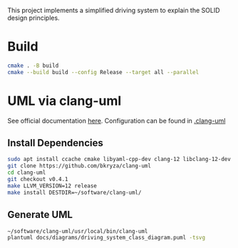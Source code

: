 This project implements a simplified driving system to explain the SOLID
design principles.

# Build
```bash
cmake . -B build
cmake --build build --config Release --target all --parallel
```

# UML via clang-uml
See official documentation [here](https://github.com/bkryza/clang-uml/tree/master/docs).
Configuration can be found in [.clang-uml](.clang-uml)

## Install Dependencies

```bash
sudo apt install ccache cmake libyaml-cpp-dev clang-12 libclang-12-dev libclang-cpp12-dev plantuml
git clone https://github.com/bkryza/clang-uml
cd clang-uml
git checkout v0.4.1
make LLVM_VERSION=12 release
make install DESTDIR=~/software/clang-uml/
```

## Generate UML

```bash
~/software/clang-uml/usr/local/bin/clang-uml
plantuml docs/diagrams/driving_system_class_diagram.puml -tsvg
```
